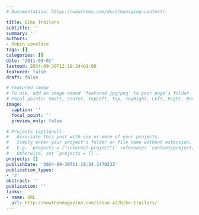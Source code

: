 ```yaml
---
# Documentation: https://wowchemy.com/docs/managing-content/

title: Bike Trailers
subtitle: ''
summary: ''
authors:
- Robin Lovelace
tags: []
categories: []
date: '2011-09-01'
lastmod: 2024-09-30T12:19:24+01:00
featured: false
draft: false

# Featured image
# To use, add an image named `featured.jpg/png` to your page's folder.
# Focal points: Smart, Center, TopLeft, Top, TopRight, Left, Right, BottomLeft, Bottom, BottomRight.
image:
  caption: ''
  focal_point: ''
  preview_only: false

# Projects (optional).
#   Associate this post with one or more of your projects.
#   Simply enter your project's folder or file name without extension.
#   E.g. `projects = ["internal-project"]` references `content/project/deep-learning/index.md`.
#   Otherwise, set `projects = []`.
projects: []
publishDate: '2024-09-30T11:19:24.347023Z'
publication_types:
- '2'
abstract: ''
publication: ''
links:
- name: URL
  url: http://nowthenmagazine.com/issue-42/bike-trailers/
---
```

